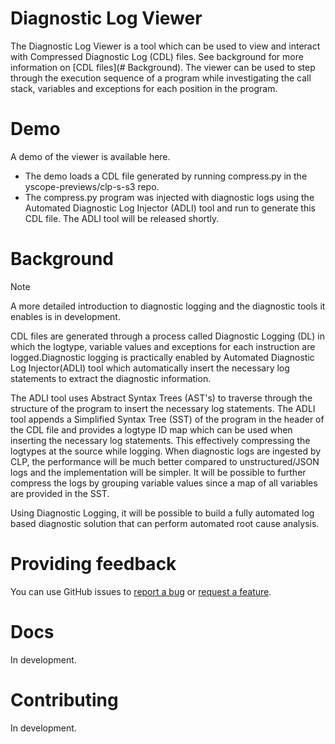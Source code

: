 # Diagnostic Log Viewer

The Diagnostic Log Viewer is a tool which can be used to view and interact with Compressed Diagnostic Log (CDL) files. See background for more information on [CDL files](# Background). The viewer can be used to step through the execution sequence of a program while investigating the call stack, variables and exceptions for each position in the program.

# Demo 

A demo of the viewer is available here.
* The demo loads a CDL file generated by running compress.py in the yscope-previews/clp-s-s3 repo.
* The compress.py program was injected with diagnostic logs using the Automated Diagnostic Log Injector (ADLI) tool and run to generate this CDL file. The ADLI tool will be released shortly.

# Background

> [!NOTE]  
> A more detailed introduction to diagnostic logging and the diagnostic tools it enables is in development.

CDL files are generated through a process called Diagnostic Logging (DL) in which the logtype, variable values and exceptions for each instruction are logged.Diagnostic logging is practically enabled by Automated Diagnostic Log Injector(ADLI) tool which automatically insert the necessary log statements to extract the diagnostic information. 

The ADLI tool uses Abstract Syntax Trees (AST's) to traverse through the structure of the program to insert the necessary log statements. The ADLI tool appends a Simplified Syntax Tree (SST) of the program in the header of the CDL file and provides a logtype ID map which can be used when inserting the necessary log statements. This effectively compressing the logtypes at the source while logging. When diagnostic logs are ingested by CLP, the performance will be much better compared to unstructured/JSON logs and the implementation will be simpler. It will be possible to further compress the logs by grouping variable values since a map of all variables are provided in the SST.

Using Diagnostic Logging, it will be possible to build a fully automated log based diagnostic solution that can perform automated root cause analysis.

# Providing feedback

You can use GitHub issues to [report a bug][bug-report] or [request a feature][feature-req].

# Docs

In development.

# Contributing

In development.


[bug-report]: https://github.com/vishalpalaniappan/diagnostic-log-viewer/issues
[feature-req]: https://github.com/vishalpalaniappan/diagnostic-log-viewer/issues
